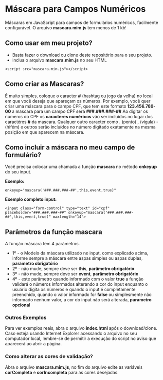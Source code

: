 # Máscara para Campos Numéricos
Máscaras em JavaScript para campos de formulários numéricos, facilmente configurável. O arquivo **mascara.mim.js** tem menos de 1 kb!

## Como usar em meu projeto?
* Basta fazer o download ou clone deste repositório para o seu projeto.
* Inclua o arquivo **mascara.mim.js** no seu HTML

```
<script src="mascara.min.js"></script>
```

## Como criar as Mascaras?
É muito simples, coloque o caracter **#** (hashtag ou jogo da velha) no local em que você deseja que apareçam os números.
Por exemplo, você quer criar uma máscara para o campo CPF, que tem este formato **123.456.789-00** a mascara para um campo CPF será **###.###.###-##**
Ao digitar os números do CPF os **caracteres numéricos** vão ser incluídos no lugar dos caractéres **#** da mascara. Qualquer outro caracter como . (ponto) , (vigula) - (hifém) e outros serão incluídos no número digitado exatamente na mesma posição em que aparecem na máscara.


## Como incluir a máscara no meu campo de formulário?
Você precisa colocar uma chamada a função **mascara** no método **onkeyup** do seu input.

**Exemplo:**
```
onkeyup="mascara('###.###.###-##',this,event,true)"
```

**Exemplo completo input:**
```
<input class="form-control" type="text" id="cpf" placeholder="###.###.###-##" onkeyup="mascara('###.###.###-##',this,event,true)" maxlength="14">
```

## Parâmetros da função mascara
A função máscara tem 4 parâmetros.
* 1º - o Modelo da máscara utilizado no input, como explicado acima, informe sempre a máscara entre aspas simples ou aspas duplas, **parametro obrigatório**
* 2º - não mude, sempre deve ser **this**, **parâmetro obrigatório**
* 3º - não mude, sempre deve ser **event**, **parâmetro obrigatório**
* 4º - este parâmetro quando informado com o valor **true** a função validará o números informados alterando a cor do input enquanto o usuário digita os números e quando o input é completamente preenchido, quando o valor informado for **false** ou simplesmente não informado nenhum valor, a cor do input não será alterada, **parametro opcional**

### Outros Exemplos
Para ver exemplos reais, abra o arquivo **index.html** após o download/clone.
Caso esteja usando Internet Explorer acessando o arquivo no seu computador local, lembre-se de permitir a execução do script no aviso que aparecerá ao abrir a página.

### Como alterar as cores de validação?
Abra o arquivo **mascara.mim.js**, no fim do arquivo edite as variáveis **corCompleta** e **corIncompleta** para as cores desejadas.
